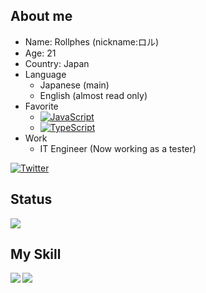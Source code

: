 ## About me
- Name: Rollphes (nickname:ロル)  
- Age: 21
- Country: Japan
- Language
  - Japanese (main)
  - English (almost read only)
- Favorite
  - [![JavaScript](https://img.shields.io/badge/-JavaScript-F7DF1E.svg?logo=javascript&style=flat-square&logoColor=black)](https://developer.mozilla.org/en-US/docs/Web/JavaScript)
  - [![TypeScript](https://img.shields.io/badge/TypeScript-3178C6?logo=TypeScript&logoColor=FFF&style=flat-square)](https://www.typescriptlang.org/)
- Work
  - IT Engineer (Now working as a tester)

[![Twitter](https://img.shields.io/badge/Twitter-%40Rollphes-1DA1F2?logo=twitter&style=flat-square)](https://twitter.com/Rollphes)

## Status
![](https://github-profile-summary-cards.vercel.app/api/cards/profile-details?username=Rollphes)

## My Skill
<a href="https://github.com/anuraghazra/github-readme-stats">
  <img align="left" src="https://github-readme-stats-five-mocha-63.vercel.app/api?username=Rollphes&count_private=true&show_icons=true" />
</a>
<a href="https://github.com/anuraghazra/github-readme-stats">
  <img align="left" src="https://github-readme-stats-five-mocha-63.vercel.app/api/top-langs/?username=Rollphes&layout=compact" />
</a>
